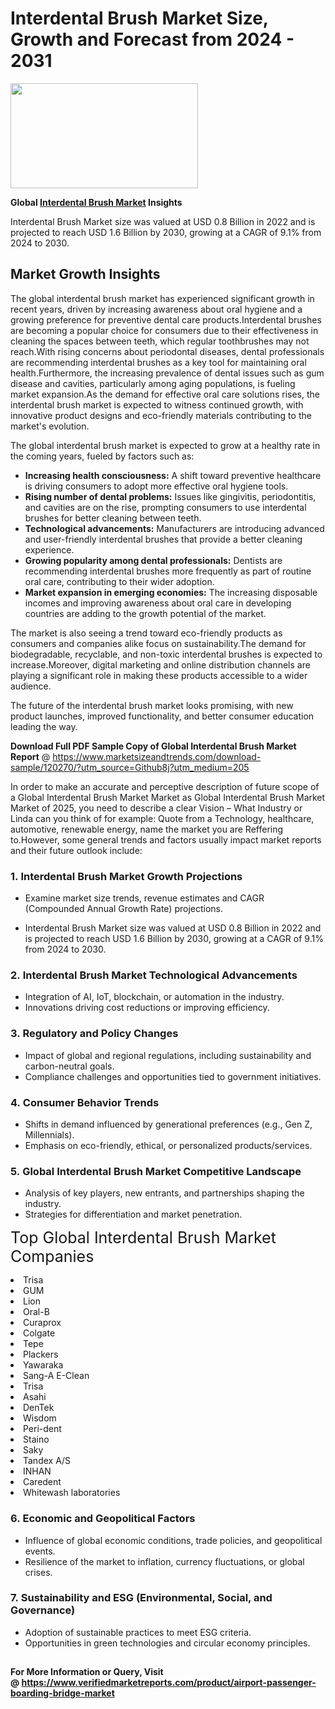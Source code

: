 <H1>Interdental Brush Market Size, Growth and Forecast from 2024 - 2031</H1><img class="aligncenter size-medium wp-image-584254" src="https://thirdeyenews.in/wp-content/uploads/2024/09/Global-Market-Research-300x168.jpeg" alt="" width="300" height="168" /><p><strong>Global&nbsp;<a href="https://www.marketsizeandtrends.com/download-sample/120270/?utm_source=Github8j?utm_medium=205">Interdental Brush Market</a> Insights</strong></p><p>Interdental Brush Market size was valued at USD 0.8 Billion in 2022 and is projected to reach USD 1.6 Billion by 2030, growing at a CAGR of 9.1% from 2024 to 2030.</p><p><h2>Market Growth Insights</h2> The global interdental brush market has experienced significant growth in recent years, driven by increasing awareness about oral hygiene and a growing preference for preventive dental care products.Interdental brushes are becoming a popular choice for consumers due to their effectiveness in cleaning the spaces between teeth, which regular toothbrushes may not reach.With rising concerns about periodontal diseases, dental professionals are recommending interdental brushes as a key tool for maintaining oral health.Furthermore, the increasing prevalence of dental issues such as gum disease and cavities, particularly among aging populations, is fueling market expansion.As the demand for effective oral care solutions rises, the interdental brush market is expected to witness continued growth, with innovative product designs and eco-friendly materials contributing to the market's evolution. <p>The global interdental brush market is expected to grow at a healthy rate in the coming years, fueled by factors such as:</p> <ul> <li><strong>Increasing health consciousness:</strong> A shift toward preventive healthcare is driving consumers to adopt more effective oral hygiene tools.</li> <li><strong>Rising number of dental problems:</strong> Issues like gingivitis, periodontitis, and cavities are on the rise, prompting consumers to use interdental brushes for better cleaning between teeth.</li> <li><strong>Technological advancements:</strong> Manufacturers are introducing advanced and user-friendly interdental brushes that provide a better cleaning experience.</li> <li><strong>Growing popularity among dental professionals:</strong> Dentists are recommending interdental brushes more frequently as part of routine oral care, contributing to their wider adoption.</li> <li><strong>Market expansion in emerging economies:</strong> The increasing disposable incomes and improving awareness about oral care in developing countries are adding to the growth potential of the market.</li> </ul> <p>The market is also seeing a trend toward eco-friendly products as consumers and companies alike focus on sustainability.The demand for biodegradable, recyclable, and non-toxic interdental brushes is expected to increase.Moreover, digital marketing and online distribution channels are playing a significant role in making these products accessible to a wider audience.</p> <p>The future of the interdental brush market looks promising, with new product launches, improved functionality, and better consumer education leading the way.</p> </p><p><span class=""><strong>Download Full PDF Sample Copy of Global Interdental Brush Market Report</strong> @ <a href="https://www.marketsizeandtrends.com/download-sample/120270/?utm_source=Github8j?utm_medium=205" target="_blank">https://www.marketsizeandtrends.com/download-sample/120270/?utm_source=Github8j?utm_medium=205</a></span></p><p>In order to make an accurate and perceptive description of future scope of a Global&nbsp;Interdental Brush Market Market as Global&nbsp;Interdental Brush Market Market of 2025, you need to describe a clear Vision &ndash; What Industry or Linda can you think of for example: Quote from a Technology, healthcare, automotive, renewable energy, name the market you are Reffering to.However, some general trends and factors usually impact market reports and their future outlook include:</p><h3>1.&nbsp;<strong>Interdental Brush Market Growth Projections</strong></h3><ul><li>Examine market size trends, revenue estimates and CAGR (Compounded Annual Growth Rate) projections.</li><li><p>Interdental Brush Market size was valued at USD 0.8 Billion in 2022 and is projected to reach USD 1.6 Billion by 2030, growing at a CAGR of 9.1% from 2024 to 2030.</p></li></ul><h3>2.&nbsp;<strong>Interdental Brush Market Technological Advancements</strong></h3><ul><li>Integration of AI, IoT, blockchain, or automation in the industry.</li><li>Innovations driving cost reductions or improving efficiency.</li></ul><h3>3.&nbsp;<strong>Regulatory and Policy Changes</strong></h3><ul><li>Impact of global and regional regulations, including sustainability and carbon-neutral goals.</li><li>Compliance challenges and opportunities tied to government initiatives.</li></ul><h3>4.&nbsp;<strong>Consumer Behavior Trends</strong></h3><ul><li>Shifts in demand influenced by generational preferences (e.g., Gen Z, Millennials).</li><li>Emphasis on eco-friendly, ethical, or personalized products/services.</li></ul><h3>5.&nbsp;<strong>Global Interdental Brush Market Competitive Landscape</strong></h3><ul><li>Analysis of key players, new entrants, and partnerships shaping the industry.</li><li>Strategies for differentiation and market penetration.</li></ul><p data-pm-slice="1 1 []"><span style="color: inherit; font-family: inherit; font-size: 25px;">Top Global Interdental Brush Market Companies</span></p><div class="" data-test-id=""><p><li>Trisa</li><li> GUM</li><li> Lion</li><li> Oral-B</li><li> Curaprox</li><li> Colgate</li><li> Tepe</li><li> Plackers</li><li> Yawaraka</li><li> Sang-A E-Clean</li><li> Trisa</li><li> Asahi</li><li> DenTek</li><li> Wisdom</li><li> Peri-dent</li><li> Staino</li><li> Saky</li><li> Tandex A/S</li><li> INHAN</li><li> Caredent</li><li> Whitewash laboratories</li></p></div><h3>6.&nbsp;<strong>Economic and Geopolitical Factors</strong></h3><ul><li>Influence of global economic conditions, trade policies, and geopolitical events.</li><li>Resilience of the market to inflation, currency fluctuations, or global crises.</li></ul><h3>7.&nbsp;<strong>Sustainability and ESG (Environmental, Social, and Governance)</strong></h3><ul><li>Adoption of sustainable practices to meet ESG criteria.</li><li>Opportunities in green technologies and circular economy principles.</li></ul><h2><strong style="font-size: 14px;">For More Information or Query, Visit @&nbsp;</strong><a style="background-color: #ffffff; font-size: 14px;" href="https://www.marketsizeandtrends.com/report/interdental-brush-market/" target="_blank">https://www.verifiedmarketreports.com/product/airport-passenger-boarding-bridge-market</a></h2>